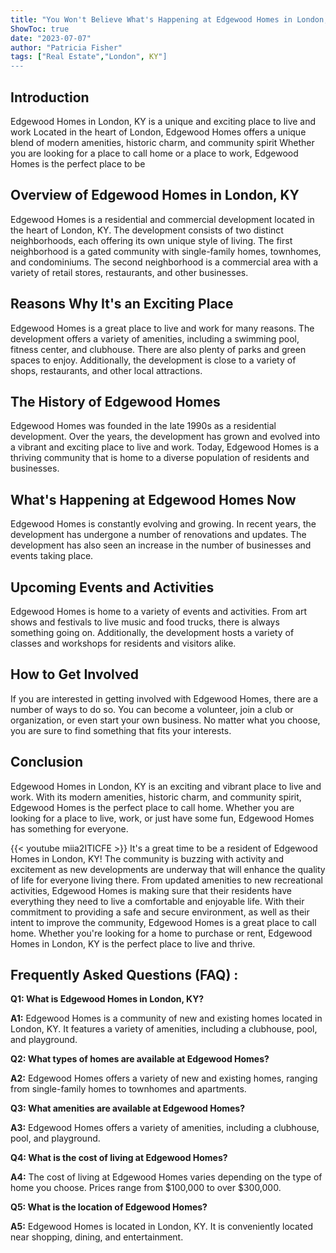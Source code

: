 ```yaml
---
title: "You Won't Believe What's Happening at Edgewood Homes in London, KY!"
ShowToc: true 
date: "2023-07-07"
author: "Patricia Fisher" 
tags: ["Real Estate","London", KY"]
---
```

## Introduction

Edgewood Homes in London, KY is a unique and exciting place to live and work Located in the heart of London, Edgewood Homes offers a unique blend of modern amenities, historic charm, and community spirit Whether you are looking for a place to call home or a place to work, Edgewood Homes is the perfect place to be

## Overview of Edgewood Homes in London, KY

Edgewood Homes is a residential and commercial development located in the heart of London, KY. The development consists of two distinct neighborhoods, each offering its own unique style of living. The first neighborhood is a gated community with single-family homes, townhomes, and condominiums. The second neighborhood is a commercial area with a variety of retail stores, restaurants, and other businesses.

## Reasons Why It's an Exciting Place

Edgewood Homes is a great place to live and work for many reasons. The development offers a variety of amenities, including a swimming pool, fitness center, and clubhouse. There are also plenty of parks and green spaces to enjoy. Additionally, the development is close to a variety of shops, restaurants, and other local attractions.

## The History of Edgewood Homes

Edgewood Homes was founded in the late 1990s as a residential development. Over the years, the development has grown and evolved into a vibrant and exciting place to live and work. Today, Edgewood Homes is a thriving community that is home to a diverse population of residents and businesses.

## What's Happening at Edgewood Homes Now

Edgewood Homes is constantly evolving and growing. In recent years, the development has undergone a number of renovations and updates. The development has also seen an increase in the number of businesses and events taking place.

## Upcoming Events and Activities

Edgewood Homes is home to a variety of events and activities. From art shows and festivals to live music and food trucks, there is always something going on. Additionally, the development hosts a variety of classes and workshops for residents and visitors alike.

## How to Get Involved

If you are interested in getting involved with Edgewood Homes, there are a number of ways to do so. You can become a volunteer, join a club or organization, or even start your own business. No matter what you choose, you are sure to find something that fits your interests.

## Conclusion

Edgewood Homes in London, KY is an exciting and vibrant place to live and work. With its modern amenities, historic charm, and community spirit, Edgewood Homes is the perfect place to call home. Whether you are looking for a place to live, work, or just have some fun, Edgewood Homes has something for everyone.

{{< youtube miia2ITICFE >}} 
It's a great time to be a resident of Edgewood Homes in London, KY! The community is buzzing with activity and excitement as new developments are underway that will enhance the quality of life for everyone living there. From updated amenities to new recreational activities, Edgewood Homes is making sure that their residents have everything they need to live a comfortable and enjoyable life. With their commitment to providing a safe and secure environment, as well as their intent to improve the community, Edgewood Homes is a great place to call home. Whether you're looking for a home to purchase or rent, Edgewood Homes in London, KY is the perfect place to live and thrive.

## Frequently Asked Questions (FAQ) :
**Q1: What is Edgewood Homes in London, KY?**

**A1:** Edgewood Homes is a community of new and existing homes located in London, KY. It features a variety of amenities, including a clubhouse, pool, and playground. 

**Q2: What types of homes are available at Edgewood Homes?**

**A2:** Edgewood Homes offers a variety of new and existing homes, ranging from single-family homes to townhomes and apartments. 

**Q3: What amenities are available at Edgewood Homes?**

**A3:** Edgewood Homes offers a variety of amenities, including a clubhouse, pool, and playground. 

**Q4: What is the cost of living at Edgewood Homes?**

**A4:** The cost of living at Edgewood Homes varies depending on the type of home you choose. Prices range from $100,000 to over $300,000. 

**Q5: What is the location of Edgewood Homes?**

**A5:** Edgewood Homes is located in London, KY. It is conveniently located near shopping, dining, and entertainment.



